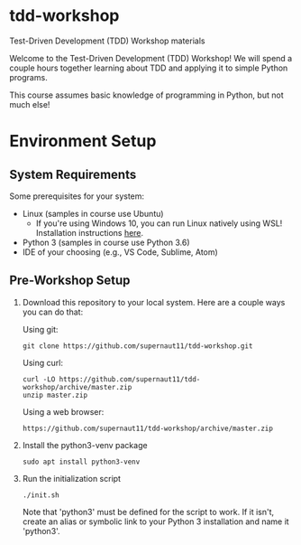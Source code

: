 # tdd-workshop
Test-Driven Development (TDD) Workshop materials

Welcome to the Test-Driven Development (TDD) Workshop! We will spend a couple 
hours together learning about TDD and applying it to simple Python programs.

This course assumes basic knowledge of programming in Python, but not much else!

# Environment Setup
## System Requirements
Some prerequisites for your system:
*   Linux (samples in course use Ubuntu)
    *   If you're using Windows 10, you can run Linux natively using WSL! 
        Installation instructions [here](https://docs.microsoft.com/en-us/windows/wsl/install-win10).
*   Python 3 (samples in course use Python 3.6)
*   IDE of your choosing (e.g., VS Code, Sublime, Atom)

## Pre-Workshop Setup
1.  Download this repository to your local system. Here are a couple ways you 
    can do that:

    Using git:

        git clone https://github.com/supernaut11/tdd-workshop.git

    Using curl:

        curl -LO https://github.com/supernaut11/tdd-workshop/archive/master.zip
        unzip master.zip

    Using a web browser:

        https://github.com/supernaut11/tdd-workshop/archive/master.zip

2.  Install the python3-venv package

        sudo apt install python3-venv

3.  Run the initialization script

        ./init.sh

    Note that 'python3' must be defined for the script to work. If it isn't, 
    create an alias or symbolic link to your Python 3 installation and name 
    it 'python3'.

